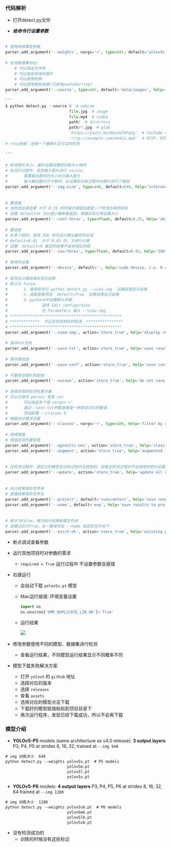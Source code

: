 

### 代码解析



- 打开detect.py文件

- ***给命令行设置参数***

```python
   
# 使用网络模型参数
parser.add_argument('--weights', nargs='+', type=str, default='yolov5s.pt', help='model.pt path(s)')
    
# 检测数据集地址: 
	# 可以指定文件夹   
    # 可以指定具体的图片   
    # 可以使用视频
    # 可以使用视频连接(只支持youtube/rtsp)
parser.add_argument('--source', type=str, default='data/images', help='source')  # file/folder, 0 for webcam
    
​```
$ python detect.py --source 0  # webcam
                            file.jpg  # image 
                            file.mp4  # video
                            path/  # directory
                            path/*.jpg  # glob
                            'https://youtu.be/NUsoVlDFqZg'  # YouTube video
                            'rtsp://example.com/media.mp4'  # RTSP, RTMP, HTTP stream
# rtsp链接：连接一个摄像头实行实时检测

​```
    
# 检测图片大小: 最好设置成模型训练大小相同
# 在运行过程中，会将输入图片进行 resize,
# 		查看输出图片的大小对比输入图片
#		输入输出图片尺寸相同，在运算和训练过程中对图片进行了缩放
parser.add_argument('--img-size', type=int, default=640, help='inference size (pixels)')
    

# 置信度
# 当检测出来结果 大于 0.25 的时候才相信他是是一个检测出来的目标
# 设置 default=0 可以很小概率都返回，根据实际引用设置大小
parser.add_argument('--conf-thres', type=float, default=0.25, help='object confidence threshold')

# 置信度
# 在多个框时，使用 IOU 的方式计算出最终的区域
# default=0.45  大于 0.45 时，才进行计算
# 设置  default=0 最后的结果不会有相交的框
parser.add_argument('--iou-thres', type=float, default=0.45, help='IOU threshold for NMS')

# 使用的设备
parser.add_argument('--device', default='', help='cuda device, i.e. 0 or 0,1,2,3 or cpu')

# 是否在计算结束后显示结果
# 默认为 False，
#		1、使用命令行 python detect.py --view-img  运算结束显示结果
#		2、或者直接添加  default=True	运算结束显示结果
#		3、pycharm中设置默认参数
#				选择 Edit configuraion
#				在 Parameters 输入 --view-img
# *************************************************
# *************  可以实现视频实时检测  ****************
# *************************************************
parser.add_argument('--view-img', action='store_true', help='display results')

# 保存txt文档
parser.add_argument('--save-txt', action='store_true', help='save results to *.txt')

# 保存置信度
parser.add_argument('--save-conf', action='store_true', help='save confidences in --save-txt labels')

# 不要保存图片和视频
parser.add_argument('--nosave', action='store_true', help='do not save images/videos')

# 选择性保存检测结果对象
# 可以只保存 person 或者 car
# 		可以指定多个值 nargs='+'
# 		通过--save-txt参数查看每一种类型对应的数值
# 		添加配置 --classes 0
# 根据实际需求设置
parser.add_argument('--classes', nargs='+', type=int, help='filter by class: --class 0, or --class 0 2 3')

# 网络增强
# 提高检测的置信度
parser.add_argument('--agnostic-nms', action='store_true', help='class-agnostic NMS')
parser.add_argument('--augment', action='store_true', help='augmented inference')


# 在检测过程中，把定义的模型在训练过程中会使用到，但是在检测过程中不会使用的部分设置为 None，不执行
parser.add_argument('--update', action='store_true', help='update all models')


# 执行结果保存文件夹
# 直接结果保存文件名
parser.add_argument('--project', default='runs/detect', help='save results to project/name')
parser.add_argument('--name', default='exp', help='save results to project/name')


# 默认为False，每次执行结果新建文件夹
# 设置过后为True，会一致保存在 --name 指定的文件夹下
parser.add_argument('--exist-ok', action='store_true', help='existing project/name ok, do not increment')
```

- 断点调试查看参数
- 运行其他项目时对参数的需求
  -  `required = True` 运行过程中 不设置参数会报错

- 右键运行

  - 会自动下载  `yolov5s.pt` 模型

  - Mac运行报错: 环境变量设置

    ```python
    import os
    os.environ['KMP_DUPLICATE_LIB_OK']='True'
    ```

  - 运行结果

    ![](..\..\img\yolo_detect_运行结果.PNG)

- 修改参数使用不同的模型、数据集进行检测
  
  - 查看运行结果，不同模型运行结果显示不同概率不同
  
- 模型下载失败解决方案

  - 打开 `yolov5` 的 `github` 地址
  - 选择对应的版本
  - 选择 `releases`
  - 查看 `assets`
  - 选择对应的模型点击下载
  - 下载好的模型赋值粘贴到项目目录下
  - 再次运行程序，发现已经下载成功，所以不会再下载



### 模型介绍

- **YOLOv5-P5** models (same architecture as v4.0 release): **3 output layers** P3, P4, P5 at strides 8, 16, 32, trained at `--img 640`

```
# img 训练大小  640
python detect.py --weights yolov5s.pt  # P5 models
                           yolov5m.pt
                           yolov5l.pt
                           yolov5x.pt
```



- **YOLOv5-P6** models: **4 output layers** P3, P4, P5, P6 at strides 8, 16, 32, 64 trained at `--img 1280`

```
# img 训练大小  1280
python detect.py --weights yolov5s6.pt  # P6 models
                           yolov5m6.pt
                           yolov5l6.pt
                           yolov5x6.pt
```



- 没有检测成功的
  - 训练的时候没有这些标记